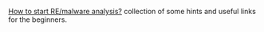 
[How to start RE/malware analysis?](https://hshrzd.wordpress.com/how-to-start/)
collection of some hints and useful links for the beginners.
